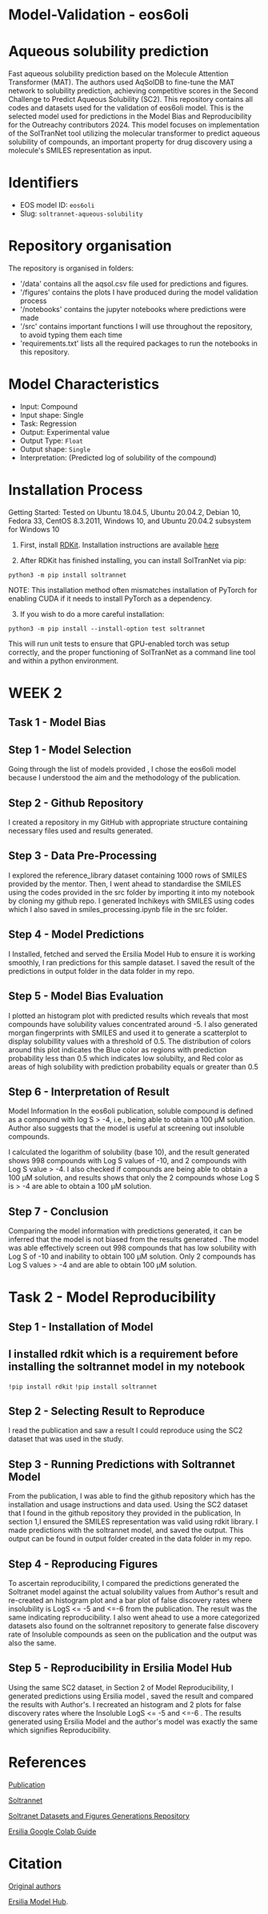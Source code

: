 # Model-Validation - eos6oli

# Aqueous solubility prediction
Fast aqueous solubility prediction based on the Molecule Attention Transformer (MAT). The authors used AqSolDB to fine-tune the MAT network to solubility prediction, achieving competitive scores in the Second Challenge to Predict Aqueous Solubility (SC2).
This repository contains all codes and datasets used for the validation of eos6oli model. This is the selected model used for predictions in the Model Bias and Reproducibility for the Outreachy contributors 2024. 
This model focuses on implementation of the SolTranNet tool utilizing the molecular transformer to predict aqueous solubility of compounds, an important property for drug discovery using a molecule's SMILES representation as input.

# Identifiers
* EOS model ID: `eos6oli`
* Slug: `soltrannet-aqueous-solubility`

# Repository organisation
The repository is organised in folders:
- '/data' contains all the aqsol.csv file used for predictions and figures.
- '/figures' contains the plots I have produced during the model validation process
- '/notebooks' contains the jupyter notebooks where predictions were made
- '/src' contains important functions I will use throughout the repository, to avoid typing them each time
- 'requirements.txt' lists all the required packages to run the notebooks in this repository.

# Model Characteristics
- Input: Compound
- Input shape: Single
- Task: Regression
- Output: Experimental value
- Output Type: `Float`
- Output shape: `Single`
- Interpretation: (Predicted log of solubility of the compound)

# Installation Process
Getting Started:
Tested on Ubuntu 18.04.5, Ubuntu 20.04.2, Debian 10, Fedora 33, CentOS 8.3.2011, Windows 10, and Ubuntu 20.04.2 subsystem for Windows 10

1. First, install [RDKit](https://github.com/rdkit/rdkit). Installation instructions are available [here](https://github.com/rdkit/rdkit/blob/master/Docs/Book/Install.md)

2. After RDKit has finished installing, you can install SolTranNet via pip:
```
python3 -m pip install soltrannet
```
NOTE: This installation method often mismatches installation of PyTorch for enabling CUDA if it needs to install PyTorch as a dependency.

3. If you wish to do a more careful installation:
```
python3 -m pip install --install-option test soltrannet
```
This will run unit tests to ensure that GPU-enabled torch was setup correctly, and the proper functioning of SolTranNet as a command line tool and within a python environment.

# WEEK 2
## Task 1 - Model Bias

## Step 1 - Model Selection
Going through the list of models provided , I chose the eos6oli model because I understood the aim and the methodology of the publication.

## Step 2 - Github Repository
I created a repository in my GitHub with appropriate structure containing necessary files used and results generated.

## Step 3 - Data Pre-Processing
I explored the reference_library dataset containing 1000 rows of SMILES provided by the mentor.
Then, I went ahead to standardise the SMILES using the codes provided in the src folder by importing it into my notebook by cloning my github repo.
I generated Inchikeys with SMILES using codes which I also saved in smiles_processing.ipynb file in the src folder.

## Step 4 - Model Predictions
I Installed, fetched and served the Ersilia Model Hub to ensure it is working smoothly, I ran predictions for this sample dataset. I saved the result of the predictions in output folder in the data folder in my repo.

## Step 5 - Model Bias Evaluation
I plotted an histogram plot with predicted results which reveals that most compounds have solubility values concentrated around -5.
I also generated morgan fingerprints with SMILES and used it to generate a scatterplot to display solubillity values with a threshold of 0.5. The distribution of colors around this plot indicates the Blue color as regions with prediction probability less than 0.5 which indicates low solubilty, and Red color as areas of high solubility with prediction probability equals or greater than 0.5

## Step 6 - Interpretation of Result
Model Information
In the eos6oli publication, soluble compound is defined as a compound with log S > -4, i.e., being able to obtain a 100 μM solution. Author also suggests that the model is useful at screening out insoluble compounds.

I calculated the logarithm of solubility (base 10), and the result generated shows 998 compounds with Log S values of -10, and 2 compounds with Log S value > -4. I also checked if compounds are being able to obtain a 100 μM solution, and results shows that only the 2 compounds whose Log S is > -4 are able to obtain a 100 μM solution.

## Step 7 - Conclusion
Comparing the model information with predictions generated, it can be inferred that the model is not biased from the results generated . The model was able effectively screen out 998 compounds that has low solubility with Log S of -10 and inability to obtain 100 μM solution. Only 2 compounds has Log S values > -4 and are able to obtain 100 μM solution.

# Task 2 - Model Reproducibility
## Step 1 - Installation of Model

## I installed rdkit which is a requirement before installing the soltrannet model in my notebook
`!pip install rdkit`
`!pip install soltrannet`

## Step 2 - Selecting Result to Reproduce
I read the publication and saw a result I could reproduce using the SC2 dataset that was used in the study.

## Step 3 - Running Predictions with Soltrannet Model
From the publication, I was able to find the github repository which has the installation and usage instructions and data used. Using the SC2 dataset that I found in the github repository they provided in the publication, In section 1,I ensured the SMILES representation was valid using rdkit library. I made predictions with the soltrannet model, and saved the output. This output can be found in output folder created in the data folder in my repo.

## Step 4 - Reproducing Figures
To ascertain reproducibility, I compared the predictions generated the Soltranet model against the actual solubility values from Author's result and re-created an histogram plot and a bar plot of false discovery rates where insolubility is LogS <= -5 and <=-6 from the publication. The result was the same indicating reproducibility.
I also went ahead to use a more categorized datasets also found on the soltrannet repository to generate false discovery rate of Insoluble compounds as seen on the publication and the output was also the same.

## Step 5 - Reproducibility in Ersilia Model Hub
Using the same SC2 dataset, in Section 2 of Model Reproducibility, I generated predictions using Ersilia model , saved the result and compared the results with Author's. I recreated an histogram and 2 plots for false discovery rates where the Insoluble LogS <= -5 and <=-6 . The results generated using Ersilia Model and the author's model was exactly the same which signifies Reproducibility.

# References
[Publication](https://pubs.acs.org/doi/10.1021/acs.jcim.1c00331)

[Soltrannet](https://github.com/gnina/SolTranNet)

[Soltranet Datasets and Figures Generations Repository](https://github.com/francoep/SolTranNet_paper)

[Ersilia Google Colab Guide](https://github.com/ersilia-os/ersilia/blob/master/notebooks/ersilia-on-colab.ipynb)

# Citation
[Original authors](https://pubs.acs.org/doi/10.1021/acs.jcim.1c00331)

[Ersilia Model Hub](https://github.com/ersilia-os/ersilia/blob/master/CITATION.cff).


